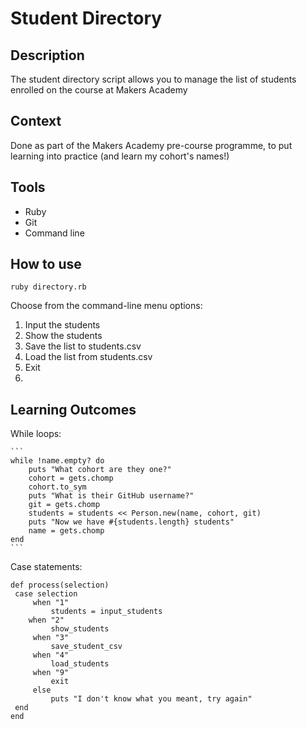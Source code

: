 Student Directory
=================

## Description

The student directory script allows you to manage the list of students enrolled on the course at Makers Academy

## Context

Done as part of the Makers Academy pre-course programme, to put learning into practice (and learn my cohort's names!)

## Tools

* Ruby
* Git
* Command line

## How to use

 ```shell
 ruby directory.rb
 ```
 
Choose from the command-line menu options:
 
1. Input the students
2. Show the students
3. Save the list to students.csv
4. Load the list from students.csv
9. Exit
10. 


## Learning Outcomes

While loops:

	```
	while !name.empty? do
		puts "What cohort are they one?"
		cohort = gets.chomp
		cohort.to_sym
		puts "What is their GitHub username?"
		git = gets.chomp
		students = students << Person.new(name, cohort, git)
		puts "Now we have #{students.length} students"
		name = gets.chomp
	end
	```

Case statements:
	
	
	def process(selection)
	 case selection
		 when "1" 
			 students = input_students
	 	when "2"
			 show_students
		 when "3"
			 save_student_csv
		 when "4"
			 load_students
		 when "9"
			 exit
		 else
			 puts "I don't know what you meant, try again"
	 end
	end



